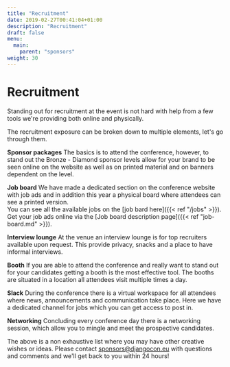 ```yaml
---
title: "Recruitment"
date: 2019-02-27T00:41:04+01:00
description: "Recruitment"
draft: false
menu:
  main:
    parent: "sponsors"
weight: 30
---
```


# Recruitment
Standing out for recruitment at the event is not hard with help from a few tools we're providing both online and physically.

The recruitment exposure can be broken down to multiple elements, let's go through them.

**Sponsor packages** The basics is to attend the conference, however, to stand out the Bronze - Diamond sponsor levels allow for your brand to be seen online on the website as well as on printed material and on banners dependent on the level. 

**Job board** We have made a dedicated section on the conference website with job ads and in addition this year a physical board where attendees can see a printed version.\
You can see all the available jobs on the [job bard here]({{< ref "/jobs" >}}).\
Get your job ads online via the [Job board description page]({{< ref "job-board.md" >}}).

**Interview lounge** At the venue an interview lounge is for top recruiters available upon request. This provide privacy, snacks and a place to have informal interviews.

**Booth** If you are able to attend the conference and really want to stand out for your candidates getting a booth is the most effective tool. The booths are situated in a location all attendees visit multiple times a day.

**Slack** During the conference there is a virtual workspace for all attendees where news, announcements and communication take place. Here we have a dedicated channel for jobs which you can get access to post in.

**Networking** Concluding every conference day there is a networking session, which allow you to mingle and meet the prospective candidates.

The above is a non exhaustive list where you may have other creative wishes or ideas. Please contact [sponsors@djangocon.eu](mailto:sponsors@djangocon.eu) with questions and comments and we'll get back to you within 24 hours!
